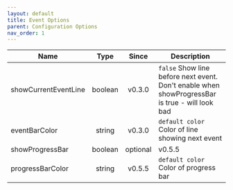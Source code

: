 ```yaml
---
layout: default
title: Event Options
parent: Configuration Options
nav_order: 1
---
```


| Name | Type | Since | Description |
|------|:----:|:-----:|-------------|
| showCurrentEventLine | boolean | v0.3.0 | `false` Show line before next event. Don't enable when showProgressBar is true - will look bad
| eventBarColor | string | v0.3.0 | `default color` Color of line showing next event
| showProgressBar | boolean | optional | v0.5.5 | `true` Show event progress with moving icon. Don't enable when showCurrentEventLine - will look bad
| progressBarColor | string | v0.5.5 | `default color` Color of progress bar
